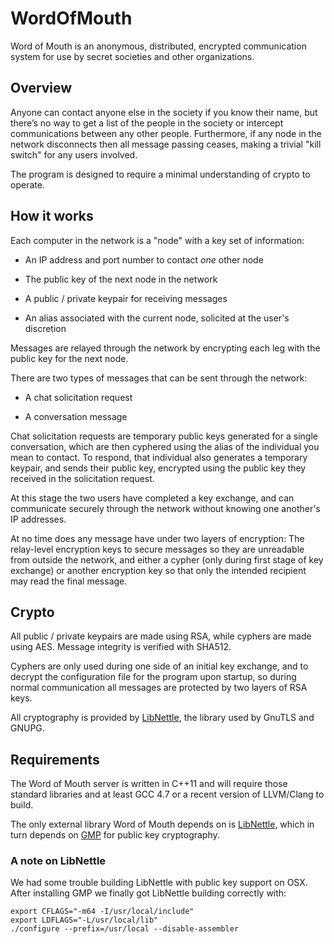 WordOfMouth
===========

Word of Mouth is an anonymous, distributed, encrypted communication system for use by secret societies and other organizations.

Overview
--------

Anyone can contact anyone else in the society if you know their name, but there’s no way to get a list of the people in the society or intercept communications between any other people. Furthermore, if any node in the network disconnects then all message passing ceases, making a trivial "kill switch" for any users involved.

The program is designed to require a minimal understanding of crypto to operate.

How it works
------------

Each computer in the network is a "node" with a key set of information:

* An IP address and port number to contact *one* other node

* The public key of the next node in the network

* A public / private keypair for receiving messages

* An alias associated with the current node, solicited at the user's discretion

Messages are relayed through the network by encrypting each leg with the public key for the next node.

There are two types of messages that can be sent through the network:

* A chat solicitation request

* A conversation message

Chat solicitation requests are temporary public keys generated for a single conversation, which are then cyphered using the alias of the individual you mean to contact. To respond, that individual also generates a temporary keypair, and sends their public key, encrypted using the public key they received in the solicitation request. 

At this stage the two users have completed a key exchange, and can communicate securely through the network without knowing one another's IP addresses.

At no time does any message have under two layers of encryption: The relay-level encryption keys to secure messages so they are unreadable from outside the network, and either a cypher (only during first stage of key exchange) or another encryption key so that only the intended recipient may read the final message.

Crypto
------

All public / private keypairs are made using RSA, while cyphers are made using AES. Message integrity is verified with SHA512.

Cyphers are only used during one side of an initial key exchange, and to decrypt the configuration file for the program upon startup, so during normal communication all messages are protected by two layers of RSA keys.

All cryptography is provided by [LibNettle](https://www.lysator.liu.se/~nisse/nettle/nettle.html), the library used by GnuTLS and GNUPG.

Requirements
------------

The Word of Mouth server is written in C++11 and will require those standard libraries and at least GCC 4.7 or a recent version of LLVM/Clang to build.

The only external library Word of Mouth depends on is [LibNettle](https://www.lysator.liu.se/~nisse/nettle), which in turn depends on [GMP](https://gmplib.org) for public key cryptography.

### A note on LibNettle

We had some trouble building LibNettle with public key support on OSX. After installing GMP we finally got LibNettle building correctly with:

    export CFLAGS="-m64 -I/usr/local/include"
    export LDFLAGS="-L/usr/local/lib"
    ./configure --prefix=/usr/local --disable-assembler

